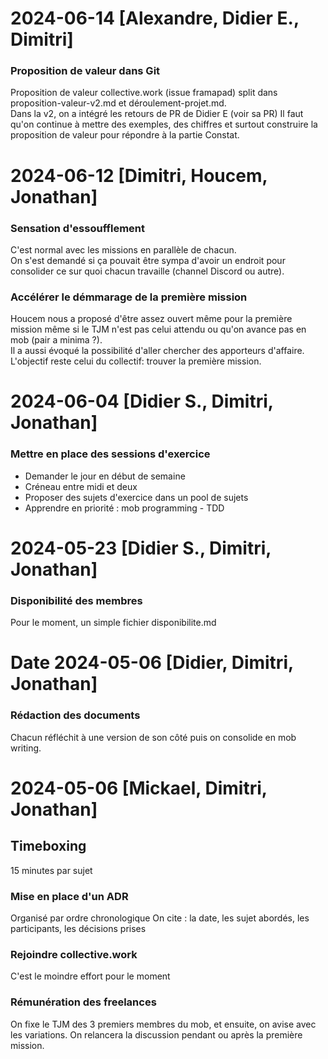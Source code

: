# 2024-06-14 [Alexandre, Didier E., Dimitri]
### Proposition de valeur dans Git
Proposition de valeur collective.work (issue framapad) split dans proposition-valeur-v2.md et déroulement-projet.md.  
Dans la v2, on a intégré les retours de PR de Didier E (voir sa PR)
Il faut qu'on continue à mettre des exemples, des chiffres et surtout construire la proposition de valeur pour répondre à la partie Constat.

# 2024-06-12 [Dimitri, Houcem, Jonathan]
### Sensation d'essoufflement
C'est normal avec les missions en parallèle de chacun.  
On s'est demandé si ça pouvait être sympa d'avoir un endroit pour consolider ce sur quoi chacun travaille (channel Discord ou autre).  

### Accélérer le démmarage de la première mission
Houcem nous a proposé d'être assez ouvert même pour la première mission même si le TJM n'est pas celui attendu ou qu'on avance pas en mob (pair a minima ?).  
Il a aussi évoqué la possibilité d'aller chercher des apporteurs d'affaire. L'objectif reste celui du collectif: trouver la première mission.

# 2024-06-04 [Didier S., Dimitri, Jonathan]
### Mettre en place des sessions d'exercice
- Demander le jour en début de semaine
- Créneau entre midi et deux
- Proposer des sujets d'exercice dans un pool de sujets
- Apprendre en priorité : mob programming - TDD


# 2024-05-23 [Didier S., Dimitri, Jonathan]
### Disponibilité des membres
Pour le moment, un simple fichier disponibilite.md


# Date 2024-05-06 [Didier, Dimitri, Jonathan]
### Rédaction des documents
Chacun réfléchit à une version de son côté puis on consolide en mob writing.


# 2024-05-06 [Mickael, Dimitri, Jonathan]
## Timeboxing 
15 minutes par sujet

### Mise en place d'un ADR
Organisé par ordre chronologique
On cite : la date, les sujet abordés, les participants, les décisions prises

### Rejoindre collective.work
C'est le moindre effort pour le moment

### Rémunération des freelances
On fixe le TJM des 3 premiers membres du mob, et ensuite, on avise avec les variations.
On relancera la discussion pendant ou après la première mission.
